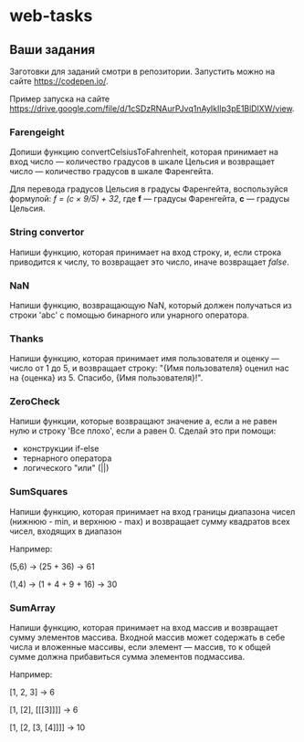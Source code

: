 # web-tasks

## Ваши задания

Заготовки для заданий смотри в репозитории. Запустить можно на сайте https://codepen.io/.

Пример запуска на сайте https://drive.google.com/file/d/1cSDzRNAurPJvq1nAyIkIlp3pE1BlDlXW/view.

### Farengeight

Допиши функцию convertCelsiusToFahrenheit, которая принимает на вход число — количество градусов в шкале Цельсия и возвращает число — количество градусов в шкале Фаренгейта. 

Для перевода градусов Цельсия в градусы Фаренгейта, воспользуйся формулой:
_f = (c × 9/5) + 32_, где __f__ — градусы Фаренгейта, __c__ — градусы Цельсия.

### String convertor

Напиши функцию, которая принимает на вход строку, и, если строка приводится к числу, то возвращает это число, иначе возвращает _false_.

### NaN

Напиши функцию, возвращающую NaN, который должен получаться из строки 'abc' с помощью бинарного или унарного оператора.

### Thanks

Напиши функцию, которая принимает имя пользователя и оценку — число от 1 до 5, и возвращает строку: "{Имя пользователя} оценил нас на {оценка} из 5. Спасибо, {Имя пользователя}!".

### ZeroCheck

Напиши функции, которые возвращают значение a, если a не равен нулю и строку 'Все плохо', если a равен 0. Сделай это при помощи:

- конструкции if-else
- тернарного оператора
- логического "или" (||)

### SumSquares

Напиши функцию, которая принимает на вход границы диапазона чисел (нижнюю - min, и верхнюю - max) и возвращает сумму квадратов всех чисел, входящих в диапазон

Например:

(5,6) → (25 + 36) → 61

(1,4) → (1 + 4 + 9 + 16) → 30

### SumArray

Напиши функцию, которая принимает на вход массив и возвращает сумму элементов массива. Входной массив может содержать в себе числа и вложенные массивы, если элемент — массив, то к общей сумме должна прибавиться сумма элементов подмассива.

Например:

[1, 2, 3] → 6

[1, [2], [[[3]]]] → 6

[1, [2, [3, [4]]]] → 10
